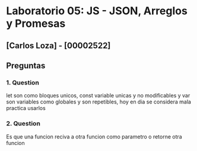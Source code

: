 # Laboratorio 05: JS - JSON, Arreglos y Promesas
## [Carlos Loza] - [00002522]

## Preguntas
### 1. Question
let son como bloques unicos, const variable unicas y no modificables y var son variables como globales y son repetibles, hoy en dia se considera mala practica usarlos
### 2. Question
Es que una funcion reciva a otra funcion como parametro o retorne otra funcion